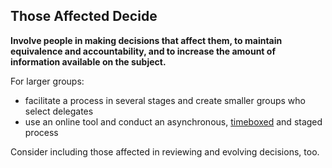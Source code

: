 ## Those Affected Decide

**Involve people in making decisions that affect them, to maintain equivalence and accountability, and to increase the amount of information available on the subject.**

For larger groups:

-   facilitate a process in several stages and create smaller groups who select delegates
-   use an online tool and conduct an asynchronous, [timeboxed](section:timebox-activities) and staged process

Consider including those affected in reviewing and evolving decisions, too.

